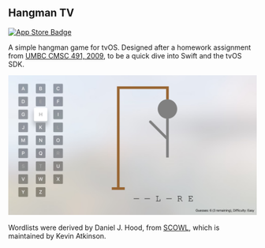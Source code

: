 Hangman TV
----------
[![App Store Badge](https://linkmaker.itunes.apple.com/assets/shared/badges/en-us/appstore-sm.svg)](https://itunes.apple.com/us/app/hangman-tv/id1054367332?mt=8&at=10l73r&ct=github)

A simple hangman game for tvOS. Designed after a homework assignment from
[UMBC CMSC 491, 2009](https://cs491f09.wordpress.com/2009/10/14/assignment-5/),
to be a quick dive into Swift and the tvOS SDK.

![Hangman TV Screenshot](assets/screenshots/ss1.png)

Wordlists were derived by Daniel J. Hood, from
[SCOWL](http://wordlist.aspell.net), which is maintained by Kevin Atkinson.
